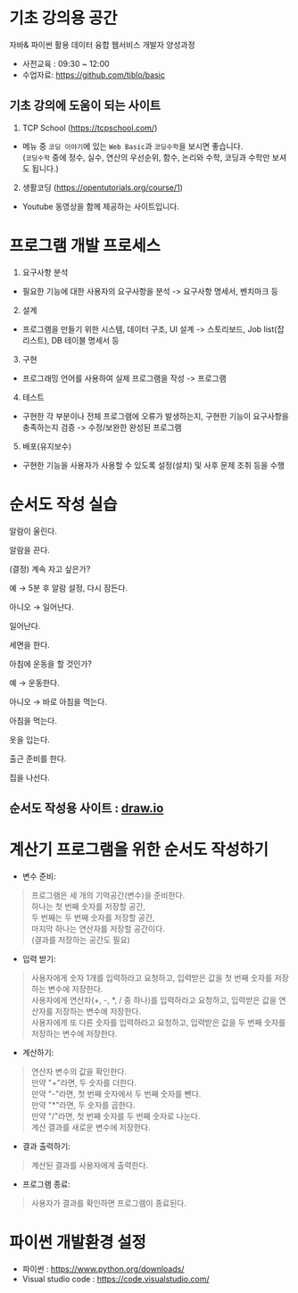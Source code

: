 # 기초 강의용 공간

자바& 파이썬 활용 데이터 융합 웹서비스 개발자 양성과정
- 사전교육 : 09:30 ~ 12:00
- 수업자료: https://github.com/tiblo/basic

## 기초 강의에 도움이 되는 사이트
1. TCP School (https://tcpschool.com/)
- 메뉴 중 ```코딩 이야기```에 있는 ```Web Basic```과 ```코딩수학```을 보시면 좋습니다.<br>
(```코딩수학``` 중에 정수, 실수, 연산의 우선순위, 함수, 논리와 수학, 코딩과 수학만 보셔도 됩니다.)

2. 생활코딩 (https://opentutorials.org/course/1)
- Youtube 동영상을 함께 제공하는 사이트입니다.

# 프로그램 개발 프로세스
1. 요구사항 분석
- 필요한 기능에 대한 사용자의 요구사항을 분석 -> 요구사항 명세서, 벤치마크 등

2. 설계
- 프로그램을 만들기 위한 시스템, 데이터 구조, UI 설계 -> 스토리보드, Job list(잡 리스트), DB 테이블 명세서 등

3. 구현
- 프로그래밍 언어를 사용하여 실제 프로그램을 작성 -> 프로그램

4. 테스트
- 구현한 각 부분이나 전체 프로그램에 오류가 발생하는지, 구현한 기능이 요구사항을 충족하는지 검증 -> 수정/보완한 완성된 프로그램

5. 배포(유지보수)
- 구현한 기능을 사용자가 사용할 수 있도록 설정(설치) 및 사후 문제 조취 등을 수행


# 순서도 작성 실습
알람이 울린다.

알람을 끈다.

(결정) 계속 자고 싶은가?

예 → 5분 후 알람 설정, 다시 잠든다.

아니오 → 일어난다.

일어난다.

세면을 한다.

아침에 운동을 할 것인가?

예 → 운동한다.

아니오 → 바로 아침을 먹는다.

아침을 먹는다.

옷을 입는다.

출근 준비를 한다.

집을 나선다.

## 순서도 작성용 사이트 : [draw.io](https://app.diagrams.net/)

# 계산기 프로그램을 위한 순서도 작성하기
- 변수 준비:
> 프로그램은 세 개의 기억공간(변수)을 준비한다. <br>
하나는 첫 번째 숫자를 저장할 공간, <br>
두 번째는 두 번째 숫자를 저장할 공간, <br>
마지막 하나는 연산자를 저장할 공간이다.<br>
(결과를 저장하는 공간도 필요)

- 입력 받기:
> 사용자에게 숫자 1개를 입력하라고 요청하고, 입력받은 값을 첫 번째 숫자를 저장하는 변수에 저장한다.<br>
> 사용자에게 연산자(+, -, *, / 중 하나)를 입력하라고 요청하고, 입력받은 값을 연산자를 저장하는 변수에 저장한다.<br>
> 사용자에게 또 다른 숫자를 입력하라고 요청하고, 입력받은 값을 두 번째 숫자를 저장하는 변수에 저장한다.<br>

- 계산하기:
> 연산자 변수의 값을 확인한다.<br>
> 만약 "+"라면, 두 숫자를 더한다.<br>
> 만약 "-"라면, 첫 번째 숫자에서 두 번째 숫자를 뺀다.<br>
> 만약 "*"라면, 두 숫자를 곱한다.<br>
> 만약 "/"라면, 첫 번째 숫자를 두 번째 숫자로 나눈다.<br>
> 계산 결과를 새로운 변수에 저장한다.

- 결과 출력하기:
> 계산된 결과를 사용자에게 출력한다.

- 프로그램 종료:
> 사용자가 결과를 확인하면 프로그램이 종료된다.


# 파이썬 개발환경 설정
- 파이썬 : https://www.python.org/downloads/
- Visual studio code : https://code.visualstudio.com/
